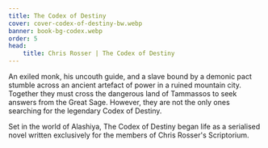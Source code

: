 ```yaml
---
title: The Codex of Destiny
cover: cover-codex-of-destiny-bw.webp
banner: book-bg-codex.webp
order: 5
head:
    title: Chris Rosser | The Codex of Destiny
---
```


An exiled monk, his uncouth guide, and a slave bound by a demonic pact stumble across an ancient artefact of power in a ruined mountain city. Together they must cross the dangerous land of Tammassos to seek answers from the Great Sage. However, they are not the only ones searching for the legendary Codex of Destiny.

Set in the world of Alashiya, The Codex of Destiny began life as a serialised novel written exclusively for the members of Chris Rosser's Scriptorium.
